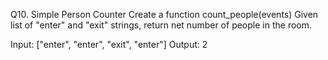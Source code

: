 Q10. Simple Person Counter
Create a function count_people(events)
Given list of "enter" and "exit" strings, return net number of people in the room.

Input: ["enter", "enter", "exit", "enter"]
Output: 2